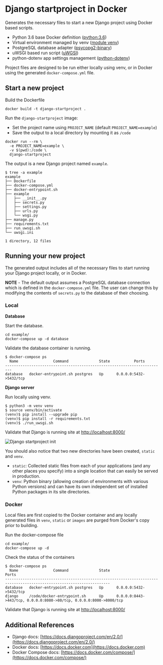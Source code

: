 # Django startproject in Docker

Generates the necessary files to start a new Django project using Docker based scripts.

- Python 3.6 base Docker definition ([python:3.6](https://hub.docker.com/_/python/))
- Virtual environment managed by venv ([module venv](https://docs.python.org/3/library/venv.html#module-venv))
- PostgreSQL database adapter ([psycopg2-binary](https://pypi.org/project/psycopg2-binary/))
- uWSGI based run script ([uWGSI](https://pypi.org/project/uWSGI/))
- python-dotenv app settings management ([python-dotenv](https://pypi.org/project/python-dotenv/))

Project files are designed to be run either locally using venv, or in Docker using the generated `docker-compose.yml` file.

## Start a new project

Build the Dockerfile

```
docker build -t django-startproject .
```

Run the `django-startproject` image:

- Set the project name using `PROJECT_NAME` (default `PROJECT_NAME=example`)
- Save the output to a local directory by mounting it as `/code`

```
docker run --rm \
  -e PROJECT_NAME=example \
  -v $(pwd):/code \
  django-startproject
```

The output is a new Django project named `example`.

```console
$ tree -a example
example
├── Dockerfile
├── docker-compose.yml
├── docker-entrypoint.sh
├── example
│   ├── __init__.py
│   ├── secrets.py
│   ├── settings.py
│   ├── urls.py
│   └── wsgi.py
├── manage.py
├── requirements.txt
├── run_uwsgi.sh
└── uwsgi.ini

1 directory, 12 files
```

## Running your new project

The generated output includes all of the necessary files to start running your Django project locally, or in Docker.

**NOTE** - The default output assumes a PostgreSQL database connection which is defined in the `docker-compose.yml` file. The user can change this by modifying the contents of `secrets.py` to the database of their choosing.

### Local

**Database**

Start the database.

```
cd example/
docker-compose up -d database
```

Validate the database container is running.

```console
$ docker-compose ps
  Name                Command              State           Ports
-------------------------------------------------------------------------
database   docker-entrypoint.sh postgres   Up      0.0.0.0:5432->5432/tcp
```

**Django server**

Run locally using venv.

```
$ python3 -m venv venv
$ source venv/bin/activate
(venv)$ pip install --upgrade pip
(venv)$ pip install -r requirements.txt
(venv)$ ./run_uwsgi.sh
```

Validate that Django is running site at [http://localhost:8000/](http://localhost:8000/)

![Django startproject init](https://user-images.githubusercontent.com/5332509/39456943-158aefc2-4cb8-11e8-9c46-b92660665209.png)

You should also notice that two new directories have been created, `static` and `venv`.

- `static`: Collected static files from each of your applications (and any other places you specify) into a single location that can easily be served in production.
- `venv`: Python binary (allowing creation of environments with various Python versions) and can have its own independent set of installed Python packages in its site directories.


### Docker

Local files are first copied to the Docker container and any locally generated files in `venv`, `static` or `images` are purged from Docker's copy prior to building.

Run the docker-compose file 

```
cd example/
docker-compose up -d
```

Check the status of the containers

```console
$ docker-compose ps
  Name                Command              State                                  Ports
----------------------------------------------------------------------------------------------------------------------
database   docker-entrypoint.sh postgres   Up      0.0.0.0:5432->5432/tcp
django     /code/docker-entrypoint.sh      Up      0.0.0.0:8443->443/tcp, 0.0.0.0:8080->80/tcp, 0.0.0.0:8000->8000/tcp
```

Validate that Django is running site at [http://localhost:8000/](http://localhost:8000/)

## Additional References

- Django docs: [https://docs.djangoproject.com/en/2.0/](https://docs.djangoproject.com/en/2.0/)
- Docker docs: [https://docs.docker.com](https://docs.docker.com)
- Docker Compose docs: [https://docs.docker.com/compose/](https://docs.docker.com/compose/)
